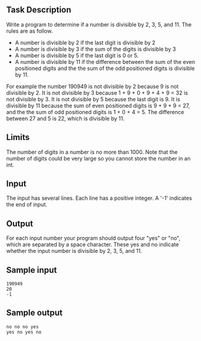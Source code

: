 ## Task Description ##

Write a program to determine if a number is divisible by 2, 3, 5, and 11. The rules are as follow.

* A number is divisible by 2 if the last digit is divisible by 2
* A number is divisible by 3 if the sum of the digits is divisible by 3
* A number is divisible by 5 if the last digit is 0 or 5.
* A number is divisible by 11 if the difference between the sum of the even positioned digits and the the sum of the odd positioned digits is divisible by 11.

For example the number 190949 is not divisible by 2 because 9 is not divisible by 2. It is not divisible by 3 because 1 + 9 + 0 + 9 + 4 + 9 = 32 is not divisible by 3. It is not divisible by 5 because the last digit is 9. It is divisible by 11 because the sum of even positioned digits is 9 + 9 + 9 = 27, and the the sum of odd positioned digits is 1 + 0 + 4 = 5. The difference between 27 and 5 is 22, which is divisible by 11.

## Limits ##

The number of digits in a number is no more than 1000. Note that the number of digits could be very large so you cannot store the number in an int.

## Input ##

The input has several lines. Each line has a positive integer. A '-1' indicates the end of input.

## Output ##

For each input number your program should output four "yes" or "no", which are separated by a space character. These yes and no indicate whether the input number is divisible by 2, 3, 5, and 11.

## Sample input ##
```
190949
20
-1
```

## Sample output ##

```
no no no yes
yes no yes no
```